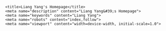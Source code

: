 <!DOCTYPE html>
<!-- saved from url=(0039)#skills -->
<html xmlns="http://www.w3.org/1999/xhtml"><head><meta http-equiv="Content-Type" content="text/html; charset=utf-8">
	
	<title>Liang Yang's Homepage</title>
	<meta name="description" content="Liang Yang&#39;s Homepage">
	<meta name="keywords" content="Liang Yang">
	<meta name="robots" content="index,follow">
	<meta name="viewport" content="width=device-width, initial-scale=1.0">
  
  </html>
